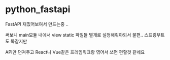 # python_fastapi

FastAPI 재밌어보여서 만드는중 ..

써보니 main모듈 내에서 view static 파일들 별개로 설정해줘야되서 불편.. 스프링부트도 똑같지만

API만 던져주고 React나 Vue같은 프레임워크랑 엮어서 쓰면 편할것 같네요

